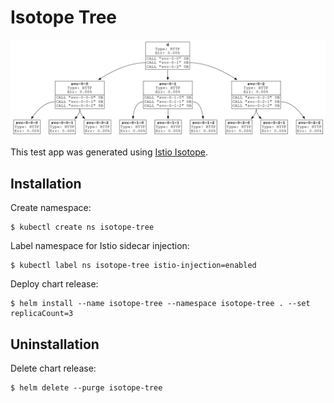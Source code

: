 # Isotope Tree

![App graph](./media/app-graph.png)

This test app was generated using [Istio Isotope](https://github.com/istio/tools/tree/master/isotope).

## Installation

Create namespace:

```
$ kubectl create ns isotope-tree
```

Label namespace for Istio sidecar injection:

```
$ kubectl label ns isotope-tree istio-injection=enabled
```

Deploy chart release:

```
$ helm install --name isotope-tree --namespace isotope-tree . --set replicaCount=3
```


## Uninstallation

Delete chart release:

```
$ helm delete --purge isotope-tree
```
